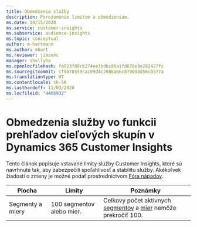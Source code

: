 ```yaml
---
title: Obmedzenia služby
description: Porozumenie limitom a obmedzeniam.
ms.date: 10/15/2020
ms.service: customer-insights
ms.subservice: audience-insights
ms.topic: conceptual
author: m-hartmann
ms.author: mhart
ms.reviewer: jimsonc
manager: shellyha
ms.openlocfilehash: fa923f88cb274ee3bdbc86a1fd678e8e282427fc
ms.sourcegitcommit: cf9b78559ca189d4c2086a66c879098d56c0377a
ms.translationtype: HT
ms.contentlocale: sk-SK
ms.lasthandoff: 11/03/2020
ms.locfileid: "4406932"
---
```

# <a name="service-limits-in-dynamics-365-customer-insights-audience-insights-capability"></a>Obmedzenia služby vo funkcii prehľadov cieľových skupín v Dynamics 365 Customer Insights

Tento článok popisuje vstavané limity služby Customer Insights, ktoré sú navrhnuté tak, aby zabezpečili spoľahlivosť a stabilitu služby. Akékoľvek žiadosti o zmeny je možné podať prostredníctvom [Fóra nápadov](https://go.microsoft.com/fwlink/?linkid=2074172). 
 
| Plocha  | Limity  | Poznámky |
|-------------|---------------------------------------------------------------------|---------------------------------------------------------------------|
| Segmenty a miery | 100 segmentov alebo mier. | Celkový počet aktívnych [segmentov](segments.md) a [mier](measures.md) nemôže prekročiť 100.  |
